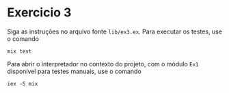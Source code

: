 # Exercicio 3

Siga as instruções no arquivo fonte `lib/ex3.ex`. Para executar os
testes, use o comando

```
mix test
```

Para abrir o interpretador no contexto do projeto, com o módulo `Ex1`
disponível para testes manuais, use o comando

```
iex -S mix
```
